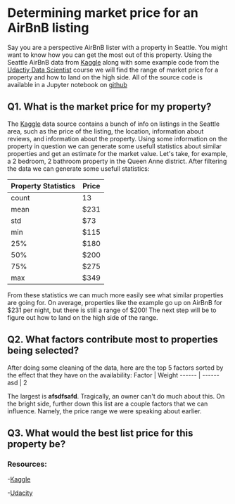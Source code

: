 # Determining market price for an AirBnB listing

Say you are a perspective AirBnB lister with a property in Seattle. You might want to know how you can get the most out of this property. Using the Seattle AirBnB data from [Kaggle](https://www.kaggle.com/airbnb/seattle/data) along with some example code from the [Udactiy Data Scientist](https://www.udacity.com/course/data-scientist-nanodegree--nd025) course we will find the range of market price for a property and how to land on the high side. All of the source code is available in a Jupyter notebook on [github]()

## Q1. What is the market price for my property?

The [Kaggle](https://www.kaggle.com/airbnb/seattle/data) data source contains a bunch of info on listings in the Seattle area, such as the price of the listing, the location, information about reviews, and information about the property. Using some information on the property in question we can generate some usefull statistics about similar properties and get an estimate for the market value. Let's take, for example, a 2 bedroom, 2 bathroom property in the Queen Anne district. After filtering the data we can generate some usefull statistics:

Property Statistics | Price
------ | ---------
count  |  13
mean   |  $231
std    |  $73
min    |  $115
25%    |  $180
50%    |  $200
75%    |  $275
max    |  $349

From these statistics we can much more easily see what similar properties are going for. On average, properties like the example go up on AirBnB for $231 per night, but there is still a range of $200! The next step will be to figure out how to land on the high side of the range.

## Q2. What factors contribute most to properties being selected?

After doing some cleaning of the data, here are the top 5 factors sorted by the effect that they have on the availability:
Factor | Weight
------ | ------
asd | 2

The largest is **afsdfsafd**. Tragically, an owner can't do much about this. On the bright side, further down this list are a couple factors that we can influence. Namely, the price range we were speaking about earlier.

## Q3. What would the best list price for this property be?




### Resources:
-[Kaggle](https://www.kaggle.com/airbnb/seattle/data)

-[Udacity](https://www.udacity.com/course/data-scientist-nanodegree--nd025)
